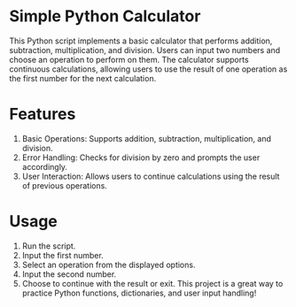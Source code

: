 # Simple Python Calculator
This Python script implements a basic calculator that performs addition, subtraction, multiplication, and division. Users can input two numbers and choose an operation to perform on them. The calculator supports continuous calculations, allowing users to use the result of one operation as the first number for the next calculation.

# Features
1. Basic Operations: Supports addition, subtraction, multiplication, and division.
2. Error Handling: Checks for division by zero and prompts the user accordingly.
3. User Interaction: Allows users to continue calculations using the result of previous operations.

# Usage
1. Run the script.
2. Input the first number.
3. Select an operation from the displayed options.
4. Input the second number.
5. Choose to continue with the result or exit.
   This project is a great way to practice Python functions, dictionaries, and user input handling!
